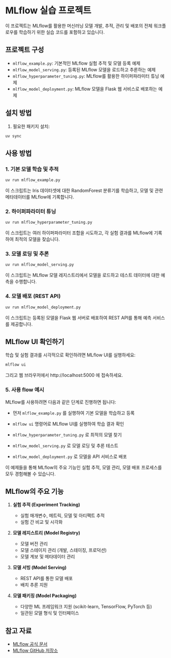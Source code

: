 # MLflow 실습 프로젝트

이 프로젝트는 MLflow를 활용한 머신러닝 모델 개발, 추적, 관리 및 배포의 전체 워크플로우를 학습하기 위한 실습 코드를 포함하고 있습니다.

## 프로젝트 구성

- `mlflow_example.py`: 기본적인 MLflow 실험 추적 및 모델 등록 예제
- `mlflow_model_serving.py`: 등록된 MLflow 모델을 로드하고 추론하는 예제
- `mlflow_hyperparameter_tuning.py`: MLflow를 활용한 하이퍼파라미터 튜닝 예제
- `mlflow_model_deployment.py`: MLflow 모델을 Flask 웹 서비스로 배포하는 예제

## 설치 방법

1. 필요한 패키지 설치:

```bash
uv sync
```

## 사용 방법

### 1. 기본 모델 학습 및 추적

```bash
uv run mlflow_example.py
```

이 스크립트는 Iris 데이터셋에 대한 RandomForest 분류기를 학습하고, 모델 및 관련 메타데이터를 MLflow에 기록합니다.

### 2. 하이퍼파라미터 튜닝

```bash
uv run mlflow_hyperparameter_tuning.py
```

이 스크립트는 여러 하이퍼파라미터 조합을 시도하고, 각 실험 결과를 MLflow에 기록하여 최적의 모델을 찾습니다.

### 3. 모델 로딩 및 추론

```bash
uv run mlflow_model_serving.py
```

이 스크립트는 MLflow 모델 레지스트리에서 모델을 로드하고 테스트 데이터에 대한 예측을 수행합니다.

### 4. 모델 배포 (REST API)

```bash
uv run mlflow_model_deployment.py
```

이 스크립트는 등록된 모델을 Flask 웹 서버로 배포하여 REST API를 통해 예측 서비스를 제공합니다.

## MLflow UI 확인하기

학습 및 실험 결과를 시각적으로 확인하려면 MLflow UI를 실행하세요:

```bash
mlflow ui
```

그리고 웹 브라우저에서 http://localhost:5000 에 접속하세요.

### 5. 사용 flow 예시
MLflow를 사용하려면 다음과 같은 단계로 진행하면 됩니다:

* 먼저 `mlflow_example.py` 를 실행하여 기본 모델을 학습하고 등록

* `mlflow ui` 명령어로 MLflow UI를 실행하여 학습 결과 확인

* `mlflow_hyperparameter_tuning.py` 로 최적의 모델 찾기

* `mlflow_model_serving.py` 로 모델 로딩 및 추론 테스트

* `mlflow_model_deployment.py` 로 모델을 API 서비스로 배포

이 예제들을 통해 MLflow의 주요 기능인 실험 추적, 모델 관리, 모델 배포 프로세스를 모두 경험해볼 수 있습니다.

## MLflow의 주요 기능

1. **실험 추적 (Experiment Tracking)**
   - 실험 매개변수, 메트릭, 모델 및 아티팩트 추적
   - 실험 간 비교 및 시각화

2. **모델 레지스트리 (Model Registry)**
   - 모델 버전 관리
   - 모델 스테이지 관리 (개발, 스테이징, 프로덕션)
   - 모델 계보 및 메타데이터 관리

3. **모델 서빙 (Model Serving)**
   - REST API를 통한 모델 배포
   - 배치 추론 지원

4. **모델 패키징 (Model Packaging)**
   - 다양한 ML 프레임워크 지원 (scikit-learn, TensorFlow, PyTorch 등)
   - 일관된 모델 형식 및 인터페이스

## 참고 자료

- [MLflow 공식 문서](https://mlflow.org/docs/latest/index.html)
- [MLflow GitHub 저장소](https://github.com/mlflow/mlflow)
